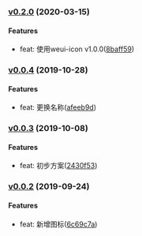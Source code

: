 ### [v0.2.0](https://github.com/BearJ/icon/compare/v0.0.4...v0.2.0) (2020-03-15)

#### Features
* feat: 使用weui-icon v1.0.0([8baff59](https://github.com/BearJ/icon/commit/8baff59))



### [v0.0.4](http://git.code.oa.com/wx_fed/weixin_search_widget/compare/v0.0.3...v0.0.4) (2019-10-28)

#### Features
* feat: 更换名称([afeeb9d](http://git.code.oa.com/wx_fed/weixin_search_widget/commit/afeeb9d))



### [v0.0.3](http://git.code.oa.com/wx_fed/weixin_search_widget/compare/v0.0.2...v0.0.3) (2019-10-08)

#### Features
* feat: 初步方案([2430f53](http://git.code.oa.com/wx_fed/weixin_search_widget/commit/2430f53))



### [v0.0.2](http://git.code.oa.com/wx_fed/weixin_search_widget/compare/v0.0.1...v0.0.2) (2019-09-24)

#### Features
* feat: 新增图标([6c69c7a](http://git.code.oa.com/wx_fed/weixin_search_widget/commit/6c69c7a))



